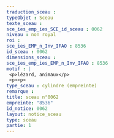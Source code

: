 ```yaml
---
traduction_sceau : 
typeObjet : Sceau
texte_sceau : 
sce_ies_emp_ies_SCE_id_sceau : 0062
niveau : non royal
roi : 
sce_ies_EMP_n_Inv_IFAO : 8536
id_sceau : 0062
dimensions_sceau : 
sce_ies_emp_ies_EMP_n_Inv_IFAO : 8536
motif : |
 <p>lézard, animaux</p>
 <p><p>
type_sceau : cylindre (empreinte)
remarque : 
title: sceau n°0062
empreinte: "8536"
id_notice: 0062
layout: notice_sceau
type: sceau
partie: 1
---
```

